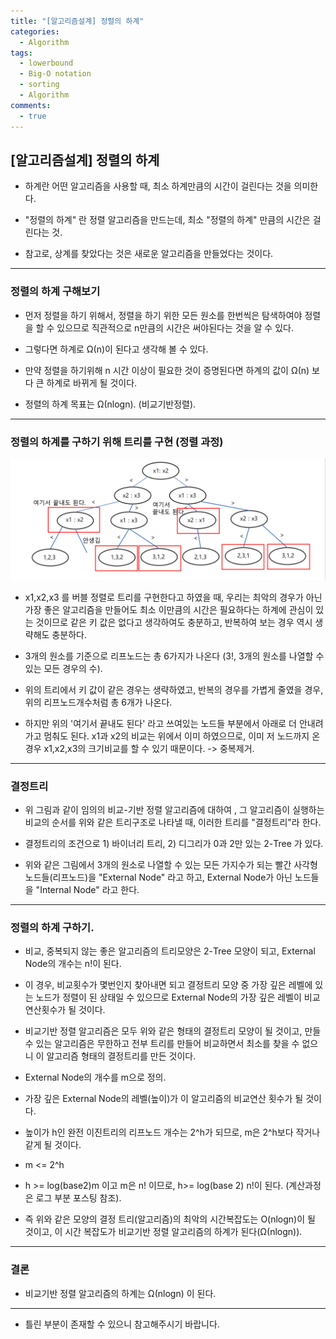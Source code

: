 ```yaml
---
title: "[알고리즘설계] 정렬의 하계"
categories:
  - Algorithm
tags:
  - lowerbound
  - Big-O notation
  - sorting
  - Algorithm
comments:
  - true
---
```


## [알고리즘설계] 정렬의 하계

* 하계란 어떤 알고리즘을 사용할 때, 최소 하계만큼의 시간이 걸린다는 것을 의미한다.

* "정렬의 하계" 란 정렬 알고리즘을 만드는데, 최소 "정렬의 하계" 만큼의 시간은 걸린다는 것.

* 참고로, 상계를 찾았다는 것은 새로운 알고리즘을 만들었다는 것이다.

---


### 정렬의 하계 구해보기

* 먼저 정렬을 하기 위해서, 정렬을 하기 위한 모든 원소를 한번씩은 탐색하여야 정렬을 할 수 있으므로 직관적으로 n만큼의 시간은 써야된다는 것을 알 수 있다.

* 그렇다면 하계로 Ω(n)이 된다고 생각해 볼 수 있다.

* 만약 정렬을 하기위해 n 시간 이상이 필요한 것이 증명된다면 하계의 값이 Ω(n) 보다 큰 하계로 바뀌게 될 것이다.

* 정렬의 하계 목표는 Ω(nlogn). (비교기반정렬).

---

### 정렬의 하계를 구하기 위해 트리를 구현 (정렬 과정)

![](/assets/img/Algorithm/lowerbound1.png)


* x1,x2,x3 를 버블 정렬로 트리를 구현한다고 하였을 때, 우리는 최악의 경우가 아닌 가장 좋은 알고리즘을 만들어도 최소 이만큼의 시간은 필요하다는 하계에 관심이 있는 것이므로 같은 키 값은 없다고 생각하여도 충분하고, 반복하여 보는 경우 역시 생략해도 충분하다.

* 3개의 원소를 기준으로 리프노드는 총 6가지가 나온다 (3!, 3개의 원소를 나열할 수 있는 모든 경우의 수).

* 위의 트리에서 키 값이 같은 경우는 생략하였고, 반복의 경우를 가볍게 줄였을 경우, 위의 리프노드개수처럼 총 6개가 나온다.

* 하지만 위의 '여기서 끝내도 된다' 라고 쓰여있는 노드들 부분에서 아래로 더 안내려가고 멈춰도 된다. x1과 x2의 비교는 위에서 이미 하였으므로, 이미 저 노드까지 온 경우 x1,x2,x3의 크기비교를 할 수 있기 때문이다. -> 중복제거.

---

### 결정트리

* 위 그림과 같이 임의의 비교-기반 정렬 알고리즘에 대하여 , 그 알고리즘이 실행하는 비교의 순서를 위와 같은 트리구조로 나타낼 때, 이러한 트리를 "결정트리"라 한다.

* 결정트리의 조건으로 1) 바이너리 트리,  2) 디그리가 0과 2만 있는 2-Tree 가 있다.

* 위와 같은 그림에서 3개의 원소로 나열할 수 있는 모든 가지수가 되는 빨간 사각형 노드들(리프노드)을 "External Node" 라고 하고, External Node가 아닌 노드들을 "Internal Node" 라고 한다.

---

### 정렬의 하계 구하기.

* 비교, 중복되지 않는 좋은 알고리즘의 트리모양은 2-Tree 모양이 되고, External Node의 개수는 n!이 된다.

* 이 경우, 비교횟수가 몇번인지 찾아내면 되고 결정트리 모양 중 가장 깊은 레벨에 있는 노드가 정렬이 된 상태일 수 있으므로 External Node의 가장 깊은 레벨이 비교연산횟수가 될 것이다.

* 비교기반 정렬 알고리즘은 모두 위와 같은 형태의 결정트리 모양이 될 것이고, 만들 수 있는 알고리즘은 무한하고 전부 트리를 만들어 비교하면서 최소를 찾을 수 없으니 이 알고리즘 형태의 결정트리를 만든 것이다.

* External Node의 개수를 m으로 정의.

* 가장 깊은 External Node의 레벨(높이)가 이 알고리즘의 비교연산 횟수가 될 것이다.

* 높이가 h인 완전 이진트리의 리프노드 개수는 2^h가 되므로, m은 2^h보다 작거나 같게 될 것이다.

* m <= 2^h

* h >= log(base2)m 이고 m은 n! 이므로, h>= log(base 2) n!이 된다. (계산과정은 로그 부분 포스팅 참조).

* 즉 위와 같은 모양의 결정 트리(알고리즘)의 최악의 시간복잡도는 O(nlogn)이 될 것이고, 이 시간 복잡도가 비교기반 정렬 알고리즘의 하계가 된다(Ω(nlogn)).

---

### 결론

* 비교기반 정렬 알고리즘의 하계는 Ω(nlogn) 이 된다.

---

* 틀린 부분이 존재할 수 있으니 참고해주시기 바랍니다.
